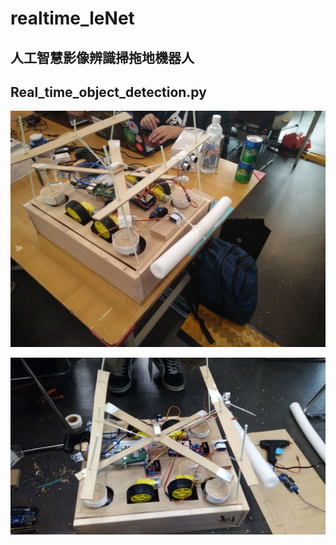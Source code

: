 # realtime_leNet
## 人工智慧影像辨識掃拖地機器人
## Real_time_object_detection.py

![image](https://github.com/makentu2019lenet/realtime_leNet/blob/master/56182407_2271786493142123_5396265690300678144_n.jpg)

![image](https://github.com/makentu2019lenet/realtime_leNet/blob/master/56264411_697640760638758_25320455707557888_n.jpg)
